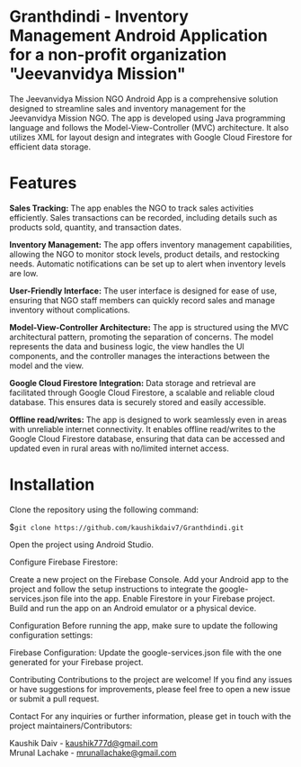 # Granthdindi - Inventory Management Android Application for a non-profit organization "Jeevanvidya Mission"

The Jeevanvidya Mission NGO Android App is a comprehensive solution designed to streamline sales and inventory management for the Jeevanvidya Mission NGO. The app is developed using Java programming language and follows the Model-View-Controller (MVC) architecture. It also utilizes XML for layout design and integrates with Google Cloud Firestore for efficient data storage.

# Features
**Sales Tracking:** The app enables the NGO to track sales activities efficiently. Sales transactions can be recorded, including details such as products sold, quantity, and transaction dates.

**Inventory Management:** The app offers inventory management capabilities, allowing the NGO to monitor stock levels, product details, and restocking needs. Automatic notifications can be set up to alert when inventory levels are low.

**User-Friendly Interface:** The user interface is designed for ease of use, ensuring that NGO staff members can quickly record sales and manage inventory without complications.

**Model-View-Controller Architecture:** The app is structured using the MVC architectural pattern, promoting the separation of concerns. The model represents the data and business logic, the view handles the UI components, and the controller manages the interactions between the model and the view.

**Google Cloud Firestore Integration:** Data storage and retrieval are facilitated through Google Cloud Firestore, a scalable and reliable cloud database. This ensures data is securely stored and easily accessible.

**Offline read/writes:** The app is designed to work seamlessly even in areas with unreliable internet connectivity. It enables offline read/writes to the Google Cloud Firestore database, ensuring that data can be accessed and updated even in rural areas with no/limited internet access.

# Installation

Clone the repository using the following command:

$`git clone https://github.com/kaushikdaiv7/Granthdindi.git`

Open the project using Android Studio.

Configure Firebase Firestore:

Create a new project on the Firebase Console.
Add your Android app to the project and follow the setup instructions to integrate the google-services.json file into the app.
Enable Firestore in your Firebase project.
Build and run the app on an Android emulator or a physical device.

Configuration
Before running the app, make sure to update the following configuration settings:

Firebase Configuration: Update the google-services.json file with the one generated for your Firebase project.

Contributing
Contributions to the project are welcome! If you find any issues or have suggestions for improvements, please feel free to open a new issue or submit a pull request.

Contact
For any inquiries or further information, please get in touch with the project maintainers/Contributors:  

Kaushik Daiv - kaushik777d@gmail.com  
Mrunal Lachake - mrunallachake@gmail.com
